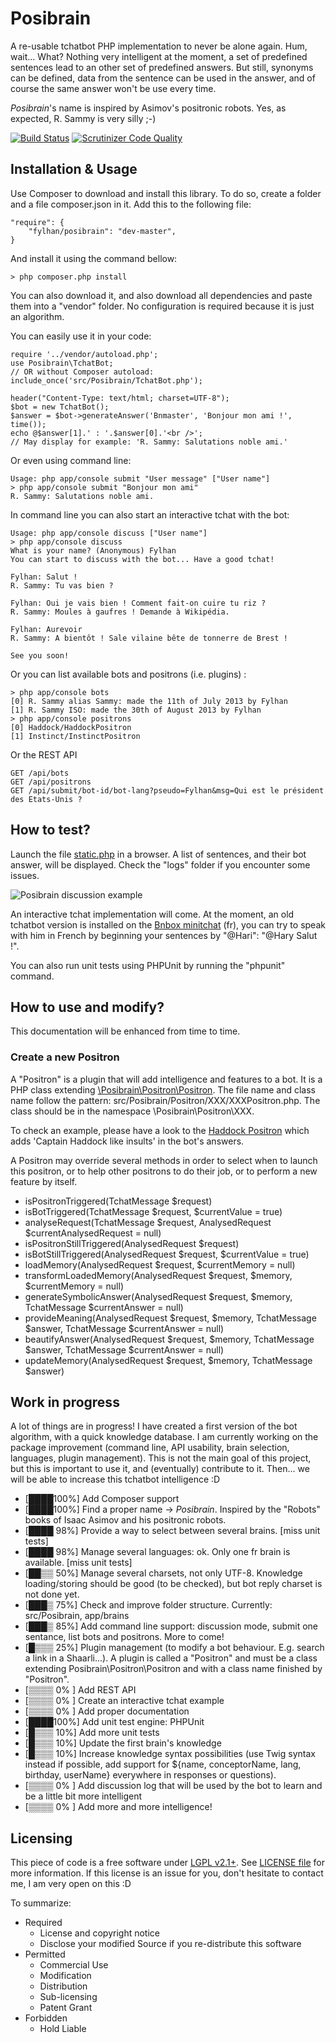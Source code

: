 Posibrain
========

A re-usable tchatbot PHP implementation to never be alone again. Hum, wait... What?
Nothing very intelligent at the moment, a set of predefined sentences lead to an other set of predefined answers. But still, synonyms can be defined, data from the sentence can be used in the answer, and of course the same answer won't be use every time.

*Posibrain*'s name is inspired by Asimov's positronic robots. Yes, as expected, R. Sammy is very silly ;-)

[![Build Status](https://travis-ci.org/Fylhan/posibrain.svg)](https://travis-ci.org/Fylhan/posibrain)
[![Scrutinizer Code Quality](https://scrutinizer-ci.com/g/Fylhan/posibrain/badges/quality-score.png?b=master)](https://scrutinizer-ci.com/g/Fylhan/posibrain/?branch=master)

Installation & Usage
------------
Use Composer to download and install this library. To do so, create a folder and a file composer.json in it. Add this to the following file:

    "require": {
        "fylhan/posibrain": "dev-master",
    }
    
And install it using the command bellow:

    > php composer.php install
    
You can also download it, and also download all dependencies and paste them into a "vendor" folder.
No configuration is required because it is just an algorithm.

You can easily use it in your code:

    require '../vendor/autoload.php';
    use Posibrain\TchatBot;
    // OR without Composer autoload: include_once('src/Posibrain/TchatBot.php');

    header("Content-Type: text/html; charset=UTF-8");
    $bot = new TchatBot();
    $answer = $bot->generateAnswer('Bnmaster', 'Bonjour mon ami !', time());
    echo @$answer[1].' : '.$answer[0].'<br />';
    // May display for example: 'R. Sammy: Salutations noble ami.'


Or even using command line:

    Usage: php app/console submit "User message" ["User name"]
    > php app/console submit "Bonjour mon ami"
    R. Sammy: Salutations noble ami.
    
In command line you can also start an interactive tchat with the bot:

    Usage: php app/console discuss ["User name"]
    > php app/console discuss
    What is your name? (Anonymous) Fylhan
	You can start to discuss with the bot... Have a good tchat!
	
	Fylhan: Salut !
	R. Sammy: Tu vas bien ?
	
	Fylhan: Oui je vais bien ! Comment fait-on cuire tu riz ?
	R. Sammy: Moules à gaufres ! Demande à Wikipédia.
	
	Fylhan: Aurevoir
	R. Sammy: A bientôt ! Sale vilaine bête de tonnerre de Brest !
	
	See you soon!

Or you can list available bots and positrons (i.e. plugins) :

	> php app/console bots
	[0] R. Sammy alias Sammy: made the 11th of July 2013 by Fylhan
	[1] R. Sammy ISO: made the 30th of August 2013 by Fylhan
	> php app/console positrons
	[0] Haddock/HaddockPositron
	[1] Instinct/InstinctPositron
	
Or the REST API

	GET /api/bots
	GET /api/positrons
	GET /api/submit/bot-id/bot-lang?pseudo=Fylhan&msg=Qui est le président des Etats-Unis ?
	
How to test?
-----------
Launch the file [static.php](https://github.com/Fylhan/posibrain/blob/master/example/static.php) in a browser. A list of sentences, and their bot answer, will be displayed. Check the "logs" folder if you encounter some issues.

![Posibrain discussion example](https://raw.github.com/Fylhan/posibrain/master/doc/tchatbot-example.png)

An interactive tchat implementation will come. At the moment, an old tchatbot version is installed on the [Bnbox minitchat](http://la-bnbox.fr) (fr), you can try to speak with him in French by beginning your sentences by "@Hari": "@Hary Salut !".

You can also run unit tests using PHPUnit by running the "phpunit" command.

How to use and modify?
-----------
This documentation will be enhanced from time to time.

### Create a new Positron

A "Positron" is a plugin that will add intelligence and features to a bot.
It is a PHP class extending [\Posibrain\Positron\Positron](https://github.com/Fylhan/posibrain/blob/master/src/Posibrain/Positron/Positron.php). The file name and class name follow the pattern: src/Posibrain/Positron/XXX/XXXPositron.php. The class should be in the namespace \Posibrain\Positron\XXX.

To check an example, please have a look to the [Haddock Positron](https://github.com/Fylhan/posibrain/tree/master/src/Posibrain/Positron/Haddock) which adds 'Captain Haddock like insults' in the bot's answers.

A Positron may override several methods in order to select when to launch this positron, or to help other positrons to do their job, or to perform a new feature by itself.

* isPositronTriggered(TchatMessage $request)
* isBotTriggered(TchatMessage $request, $currentValue = true)
* analyseRequest(TchatMessage $request, AnalysedRequest $currentAnalysedRequest = null)
* isPositronStillTriggered(AnalysedRequest $request)
* isBotStillTriggered(AnalysedRequest $request, $currentValue = true)
* loadMemory(AnalysedRequest $request, $currentMemory = null)
* transformLoadedMemory(AnalysedRequest $request, $memory, $currentMemory = null)
* generateSymbolicAnswer(AnalysedRequest $request, $memory, TchatMessage $currentAnswer = null)
* provideMeaning(AnalysedRequest $request, $memory, TchatMessage $answer, TchatMessage $currentAnswer = null)
* beautifyAnswer(AnalysedRequest $request, $memory, TchatMessage $answer, TchatMessage $currentAnswer = null)
* updateMemory(AnalysedRequest $request, $memory, TchatMessage $answer)

Work in progress
----------------
A lot of things are in progress! I have created a first version of the bot algorithm, with a quick knowledge database. I am currently working on the package improvement (command line, API usability, brain selection, languages, plugin management). This is not the main goal of this project, but this is important to use it, and (eventually) contribute to it. Then... we will be able to increase this tchatbot intelligence :D

- [████100%] Add Composer support
- [████100%] Find a proper name -> *Posibrain*. Inspired by the "Robots" books of Isaac Asimov and his positronic robots.
- [████ 98%] Provide a way to select between several brains. [miss unit tests]
- [████ 98%] Manage several languages: ok. Only one fr brain is available. [miss unit tests]
- [██▒▒ 50%] Manage several charsets, not only UTF-8. Knowledge loading/storing should be good (to be checked), but bot reply charset is not done yet.
- [███▒ 75%] Check and improve folder structure. Currently: src/Posibrain, app/brains
- [███▒ 85%] Add command line support: discussion mode, submit one sentance, list bots and positrons. More to come! 
- [█▒▒▒ 25%] Plugin management (to modify a bot behaviour. E.g. search a link in a Shaarli...). A plugin is called a "Positron" and must be a class extending Posibrain\Positron\Positron and with a class name finished by "Positron".
- [▒▒▒▒ 0% ] Add REST API
- [▒▒▒▒ 0% ] Create an interactive tchat example
- [▒▒▒▒ 0% ] Add proper documentation
- [████100%] Add unit test engine: PHPUnit
- [█▒▒▒ 10%] Add more unit tests
- [█▒▒▒ 10%] Update the first brain's knowledge
- [█▒▒▒ 10%] Increase knowledge syntax possibilities (use Twig syntax instead if possible, add support for ${name, conceptorName, lang, birthday, userName} everywhere in responses or questions).
- [▒▒▒▒ 0% ] Add discussion log that will be used by the bot to learn and be a little bit more intelligent
- [▒▒▒▒ 0% ] Add more and more intelligence!


Licensing
--------
This piece of code is a free software under [LGPL v2.1+](http://choosealicense.com/licenses/lgpl-v2.1/). See [LICENSE file](https://github.com/Fylhan/tchatbot/blob/master/LICENSE) for more information. If this license is an issue for you, don't hesitate to contact me, I am very open on this :D

To summarize:

* Required
  * License and copyright notice
  * Disclose your modified Source if you re-distribute this software
* Permitted
  * Commercial Use
  * Modification
  * Distribution
  * Sub-licensing
  * Patent Grant
* Forbidden
  * Hold Liable
